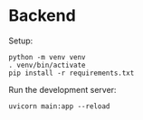 # Backend

Setup:

    python -m venv venv
    . venv/bin/activate
    pip install -r requirements.txt

Run the development server:

    uvicorn main:app --reload